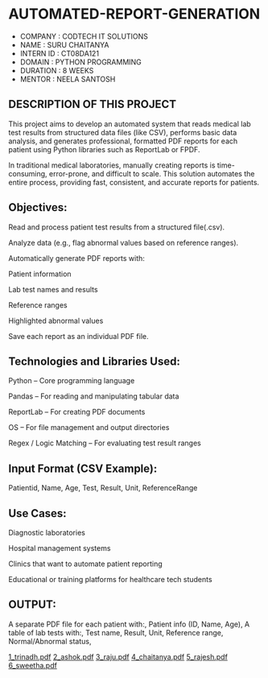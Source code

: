 # AUTOMATED-REPORT-GENERATION
* COMPANY : CODTECH IT SOLUTIONS
* NAME : SURU CHAITANYA
* INTERN ID : CT08DA121
* DOMAIN : PYTHON PROGRAMMING
* DURATION : 8 WEEKS
* MENTOR : NEELA SANTOSH

## DESCRIPTION OF THIS PROJECT
This project aims to develop an automated system that reads medical lab test results from structured data files (like CSV), performs basic data analysis, and generates professional, formatted PDF reports for each patient using Python libraries such as ReportLab or FPDF.

In traditional medical laboratories, manually creating reports is time-consuming, error-prone, and difficult to scale. This solution automates the entire process, providing fast, consistent, and accurate reports for patients.

## Objectives:
Read and process patient test results from a structured file(.csv).

Analyze data (e.g., flag abnormal values based on reference ranges).

Automatically generate PDF reports with:

Patient information

Lab test names and results

Reference ranges

Highlighted abnormal values

Save each report as an individual PDF file.

## Technologies and Libraries Used:
Python – Core programming language

Pandas – For reading and manipulating tabular data

ReportLab – For creating PDF documents

OS – For file management and output directories

Regex / Logic Matching – For evaluating test result ranges

## Input Format (CSV Example):
Patientid,  Name,	Age,  Test, 	Result, 	Unit, 	ReferenceRange

## Use Cases:
Diagnostic laboratories

Hospital management systems

Clinics that want to automate patient reporting

Educational or training platforms for healthcare tech students

## OUTPUT:
A separate PDF file for each patient with:,
Patient info (ID, Name, Age),
A table of lab tests with:,
Test name,
Result,
Unit,
Reference range,
Normal/Abnormal status,

[1_trinadh.pdf](https://github.com/user-attachments/files/20297135/1_trinadh.pdf)
[2_ashok.pdf](https://github.com/user-attachments/files/20297136/2_ashok.pdf)
[3_raju.pdf](https://github.com/user-attachments/files/20297137/3_raju.pdf)
[4_chaitanya.pdf](https://github.com/user-attachments/files/20297139/4_chaitanya.pdf)
[5_rajesh.pdf](https://github.com/user-attachments/files/20297134/5_rajesh.pdf)
[6_sweetha.pdf](https://github.com/user-attachments/files/20297138/6_sweetha.pdf)
